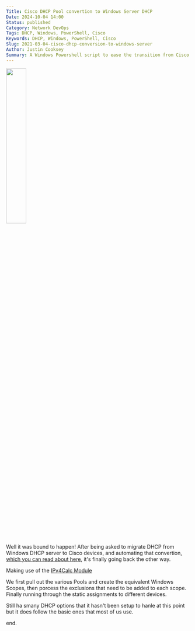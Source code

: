 ```yaml
---
Title: Cisco DHCP Pool convertion to Windows Server DHCP
Date: 2024-10-04 14:00
Status: published
Category: Network DevOps
Tags: DHCP, Windows, PowerShell, Cisco
Keywords: DHCP, Windows, PowerShell, Cisco
Slug: 2021-03-04-cisco-dhcp-conversion-to-windows-server
Author: Justin Cooksey
Summary: A Windows Powershell script to ease the transition from Cisco config DHCP Pools to a Windows DHCP server.  Convert from an exported Cisco config direct in to DHCP Server
---
```



<img src="{attach}ciscodhcp.png"  width="33%" height="33%">

Well it was bound to happen! After being asked to migrate DHCP from Windows DHCP server to Cisco devices, and automating that convertion, [which you can read about here](https://justincooksey.com/blog/2023/pelican-static-site-generator.html), it's finally going back the other way.



Making use of the [IPv4Calc Module](https://www.powershellgallery.com/packages/IPv4Calc)

We first pull out the various Pools and create the equivalent Windows Scopes, then porcess the exclusions that need to be added to each scope.  Finally running through the static assignments to different devices.

Still ha smany DHCP options that it hasn't been setup to hanle at this point but it does follow the basic ones that most of us use.

end.